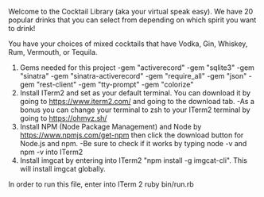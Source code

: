 Welcome to the Cocktail Library (aka your virtual speak easy). We have 20 popular drinks that you can select from depending on which spirit you want to drink!

You have your choices of mixed cocktails that have Vodka, Gin, Whiskey, Rum, Vermouth, or Tequila.

1. Gems needed for this project
    -gem "activerecord"
    -gem "sqlite3"
    -gem "sinatra"
    -gem "sinatra-activerecord"
    -gem "require_all"
    -gem "json"
    -gem "rest-client"
    -gem "tty-prompt"
    -gem "colorize"
2. Install ITerm2 and set as your default terminal. You can download it by going to https://www.iterm2.com/ and going to the download tab.
    -As a bonus you can change your terminal to zsh to your ITerm2 terminal by going to https://ohmyz.sh/
3. Install NPM (Node Package Management) and Node by https://www.npmjs.com/get-npm then click the download button for Node.js and npm. 
    -Be sure to check if it works by typing node -v and npm -v into ITerm2
4. Install imgcat by entering into ITerm2 "npm install -g imgcat-cli". This will install imgcat globally. 

In order to run this file, enter into ITerm 2 ruby bin/run.rb
